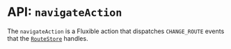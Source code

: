 # API: `navigateAction`

The `navigateAction` is a Fluxible action that dispatches `CHANGE_ROUTE` events that the [`RouteStore`](RouteStore.md) handles.

